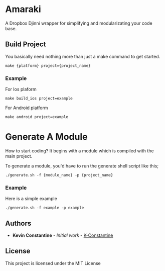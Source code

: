 # Amaraki

A Dropbox Djinni wrapper for simplifying and modularizating your code base. 

## Build Project

You basically need nothing more than just a make command to get started.

```
make {platform} project={project_name}
```
### Example 

For Ios plaform

```
make build_ios project=example
```
For Android platform
```
make android project=example
```

# Generate A Module

How to start coding? It begins with a module which is compiled with the main project.

To generate a module, you'd have to run the generate shell script like this;

```
./generate.sh -f {module_name} -p {project_name}
```
### Example

Here is a simple example

```
./generate.sh -f example -p example
```
## Authors

* **Kevin Constantine** - *Initial work* - [K-Constantine](https://github.com/K-Constantine)

## License

This project is licensed under the MIT License

